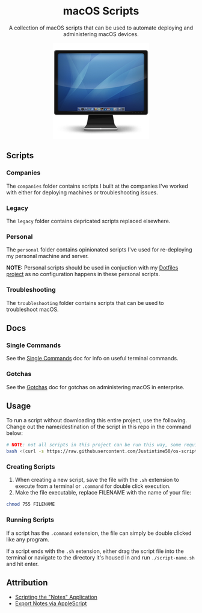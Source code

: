 <div align="center">

# macOS Scripts

A collection of macOS scripts that can be used to automate deploying and administering macOS devices.

<img src="https://raw.githubusercontent.com/justintime50/assets/main/src/os-scripting/macos.png" alt="Showcase">

</div>

## Scripts

### Companies

The `companies` folder contains scripts I built at the companies I've worked with either for deploying machines or troubleshooting issues.

### Legacy

The `legacy` folder contains depricated scripts replaced elsewhere.

### Personal

The `personal` folder contains opinionated scripts I've used for re-deploying my personal machine and server.

**NOTE:** Personal scripts should be used in conjuction with my [Dotfiles project](https://github.com/Justintime50/dotfiles) as no configuration happens in these personal scripts.

### Troubleshooting

The `troubleshooting` folder contains scripts that can be used to troubleshoot macOS.

## Docs

### Single Commands

See the [Single Commands](src/docs/single-commands.md) doc for info on useful terminal commands.

### Gotchas

See the [Gotchas](src/docs/gotchas.md) doc for gotchas on administering macOS in enterprise.

## Usage

To run a script without downloading this entire project, use the following. Change out the name/destination of the script in this repo in the command below:

```bash
# NOTE: not all scripts in this project can be run this way, some require being downloaded which is the recommended approach
bash <(curl -s https://raw.githubusercontent.com/Justintime50/os-scripting/refs/heads/main/src/linux/setup/deploy-ubuntu-server.sh)
```

### Creating Scripts

1. When creating a new script, save the file with the `.sh` extension to execute from a terminal or `.command` for double click execution.
1. Make the file executable, replace FILENAME with the name of your file:

```bash
chmod 755 FILENAME
```

### Running Scripts

If a script has the `.command` extension, the file can simply be double clicked like any program.

If a script ends with the `.sh` extension, either drag the script file into the terminal or navigate to the directory it's housed in and run `./script-name.sh` and hit enter.

## Attribution

* [Scripting the "Notes" Application](https://www.macosxautomation.com/applescript/notes/index.html)
* [Export Notes via AppleScript](https://gist.github.com/jthigpen/5067358)
